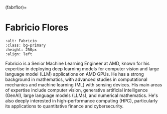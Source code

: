 <head>
  <meta charset="UTF-8">
  <meta name="description" content=" Fabricio Flores">
  <meta name="keywords" content="AMD GPU, MI300, MI250, ROCm, blog, contributor, blog author">
</head>

(fabrflor)=

# Fabricio Flores

```{image} ./data/Fabricio-Flores.jpg
:alt: Fabricio
:class: bg-primary
:height: 250px
:align: left
```

Fabricio is a Senior Machine Learning Engineer at AMD, known for his expertise in deploying deep
learning models for computer vision and large language model (LLM) applications on AMD GPUs. He
has a strong background in mathematics, with advanced studies in computational mechanics and
machine learning (ML) with sensing devices. His main areas of expertise include computer vision,
generative artificial intelligence (GenAI), large language models (LLMs), and numerical mathematics.
He's also deeply interested in high-performance computing (HPC), particularly its applications to
quantitative finance and cybersecurity.

